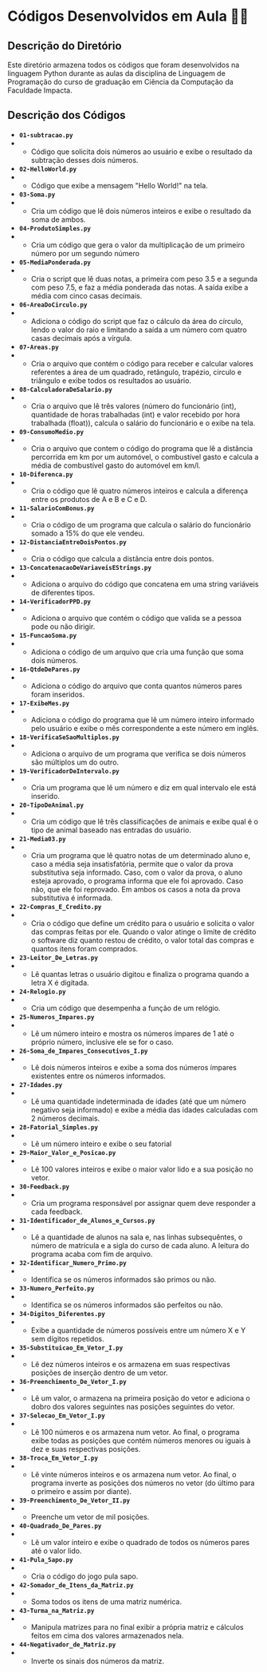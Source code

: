 # Códigos Desenvolvidos em Aula 👨‍💻

## Descrição do Diretório

Este diretório armazena todos os códigos que foram desenvolvidos na linguagem Python durante as aulas da disciplina de Linguagem de Programação do curso de graduação em Ciência da Computação da Faculdade Impacta.

## Descrição dos Códigos

- **`01-subtracao.py`**
- - Código que solicita dois números ao usuário e exibe o resultado da subtração desses dois números.
- **`02-HelloWorld.py`**
- - Código que exibe a mensagem "Hello World!" na tela.
- **`03-Soma.py`**
- - Cria um código que lê dois números inteiros e exibe o resultado da soma de ambos.
- **`04-ProdutoSimples.py`**
- - Cria um código que gera o valor da multiplicação de um primeiro número por um segundo número
- **`05-MediaPonderada.py`**
- - Cria o script que lê duas notas, a primeira com peso 3.5 e a segunda com peso 7.5, e faz a média ponderada das notas.
    A saída exibe a média com cinco casas decimais.
- **`06-AreaDoCirculo.py`**
- - Adiciona o código do script que faz o cálculo da área do círculo, lendo o valor do raio e limitando a saída a um número com quatro casas decimais após a vírgula.
- **`07-Areas.py`**
- - Cria o arquivo que contém o código para receber e calcular valores referentes a área de um quadrado, retângulo, trapézio, circulo e triângulo e exibe todos os resultados ao usuário.
- **`08-CalculadoraDeSalario.py`**
- - Cria o arquivo que lê três valores (número do funcionário (int), quantidade de horas trabalhadas (int) e valor recebido por hora trabalhada (float)), calcula o salário do funcionário e o exibe na tela.
- **`09-ConsumoMedio.py`**
- - Cria o arquivo que contem o código do programa que lê a distância percorrida em km por um automóvel, o combustível gasto e calcula a média de combustível gasto do automóvel em km/l.
- **`10-Diferenca.py`**
- - Cria o código que lê quatro números inteiros e calcula a diferença entre os produtos de A e B e C e D.
- **`11-SalarioComBonus.py`**
- - Cria o código de um programa que calcula o salário do funcionário somado a 15% do que ele vendeu.
- **`12-DistanciaEntreDoisPontos.py`**
- - Cria o código que calcula a distância entre dois pontos.
- **`13-ConcatenacaoDeVariaveisEStrings.py`**
- - Adiciona o arquivo do código que concatena em uma string variáveis de diferentes tipos.
- **`14-VerificadorPPD.py`**
- - Adiciona o arquivo que contém o código que valida se a pessoa pode ou não dirigir.
- **`15-FuncaoSoma.py`**
- - Adiciona o código de um arquivo que cria uma função que soma dois números.
- **`16-QtdeDePares.py`**
- - Adiciona o código do arquivo que conta quantos números pares foram inseridos.
- **`17-ExibeMes.py`**
- - Adiciona o código do programa que lê um número inteiro informado pelo usuário e exibe o mês correspondente a este número em inglês.
- **`18-VerificaSeSaoMultiplos.py`**
- - Adiciona o arquivo de um programa que verifica se dois números são múltiplos um do outro.
- **`19-VerificadorDeIntervalo.py`**
- - Cria um programa que lê um número e diz em qual intervalo ele está inserido.
- **`20-TipoDeAnimal.py`**
- - Cria um código que lê três classificações de animais e exibe qual é o tipo de animal baseado nas entradas do usuário.
- **`21-Media03.py`**
- - Cria um programa que lê quatro notas de um determinado aluno e, caso a média seja insatisfatória, permite que o valor da prova substitutiva seja informado. Caso, com o valor da prova, o aluno esteja aprovado, o programa informa que ele foi aprovado. Caso não, que ele foi reprovado. Em ambos os casos a nota da prova substitutiva é informada.
- **`22-Compras_E_Credito.py`**
- - Cria o código que define um crédito para o usuário e solicita o valor das compras feitas por ele. Quando o valor atinge o limite de crédito o software diz quanto restou de crédito, o valor total das compras e quantos itens foram comprados.
- **`23-Leitor_De_Letras.py`**
- - Lê quantas letras o usuário digitou e finaliza o programa quando a letra X é digitada.
- **`24-Relogio.py`**
- - Cria um código que desempenha a função de um relógio.
- **`25-Numeros_Impares.py`**
- - Lê um número inteiro e mostra os números ímpares de 1 até o próprio número, inclusive ele se for o caso.
- **`26-Soma_de_Impares_Consecutivos_I.py`**
- - Lê dois números inteiros e exibe a soma dos números ímpares existentes entre os números informados.
- **`27-Idades.py`**
- - Lê uma quantidade indeterminada de idades (até que um número negativo seja informado) e exibe a média das idades calculadas com 2 números decimais.
- **`28-Fatorial_Simples.py`**
- - Lê um número inteiro e exibe o seu fatorial
- **`29-Maior_Valor_e_Posicao.py`**
- - Lê 100 valores inteiros e exibe o maior valor lido e a sua posição no vetor.
- **`30-Feedback.py`**
- - Cria um programa responsável por assignar quem deve responder a cada feedback.
- **`31-Identificador_de_Alunos_e_Cursos.py`**
- - Lê a quantidade de alunos na sala e, nas linhas subsequêntes, o número de matrícula e a sigla do curso de cada aluno. A leitura do programa acaba com fim de arquivo.
- **`32-Identificar_Numero_Primo.py`**
- - Identifica se os números informados são primos ou não.
- **`33-Numero_Perfeito.py`**
- - Identifica se os números informados são perfeitos ou não.
- **`34-Digitos_Diferentes.py`**
- - Exibe a quantidade de números possíveis entre um número X e Y sem dígitos repetidos.
- **`35-Substituicao_Em_Vetor_I.py`**
- - Lê dez números inteiros e os armazena em suas respectivas posições de inserção dentro de um vetor.
- **`36-Preenchimento_De_Vetor_I.py`**
- - Lê um valor, o armazena na primeira posição do vetor e adiciona o dobro dos valores seguintes nas posições seguintes do vetor.
- **`37-Selecao_Em_Vetor_I.py`**
- - Lê 100 números e os armazena num vetor. Ao final, o programa exibe todas as posições que contém números menores ou iguais à dez e suas respectivas posições.
- **`38-Troca_Em_Vetor_I.py`**
- - Lê vinte números inteiros e os armazena num vetor. Ao final, o programa inverte as posições dos números no vetor (do último para o primeiro e assim por diante).
- **`39-Preenchimento_De_Vetor_II.py`**
- - Preenche um vetor de mil posições.
- **`40-Quadrado_De_Pares.py`**
- - Lê um valor inteiro e exibe o quadrado de todos os números pares até o valor lido.
- **`41-Pula_Sapo.py`**
- - Cria o código do jogo pula sapo.
- **`42-Somador_de_Itens_da_Matriz.py`**
- - Soma todos os itens de uma matriz numérica.
- **`43-Turma_na_Matriz.py`**
- - Manipula matrizes para no final exibir a própria matriz e cálculos feitos em cima dos valores armazenados nela.
- **`44-Negativador_de_Matriz.py`**
- - Inverte os sinais dos números da matriz.
